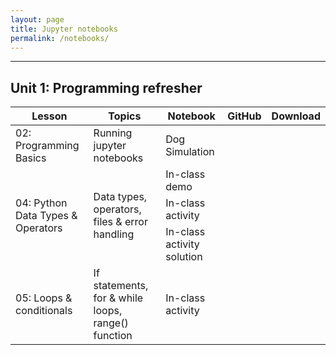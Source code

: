 ```yaml
---
layout: page
title: Jupyter notebooks
permalink: /notebooks/
---
```


---
## Unit 1: Programming refresher

<table>
    <thead>
    <tr>
        <th>Lesson</th>
        <th>Topics</th>
        <th>Notebook</th>
        <th>GitHub</th>
        <th>Download</th>
    </tr>
    </thead>
    <tbody>
    <tr>
        <td>02: Programming Basics</td>
        <td>Running jupyter notebooks</td>
        <td>Dog Simulation</td>
        <td style="text-align: center;">
            <a href="https://github.com/gperdrizet/programming_basics">
                <img src="https://raw.githubusercontent.com/FortAwesome/Font-Awesome/refs/heads/6.x/svgs/brands/github.svg" width="15" height="15">
            </a>
        </td>
        <td style="text-align: center;">
            <a href="https://gperdrizet.github.io/FSA_devops/assets/notebooks/unit1/dog_simulation.ipynb" download>
                <img src="https://raw.githubusercontent.com/FortAwesome/Font-Awesome/refs/heads/6.x/svgs/solid/download.svg" width="15" height="15">
            </a>
        </td>
    </tr>
    <tr>
        <td rowspan="3">04: Python Data Types & Operators</td>
        <td rowspan="3">Data types, operators, files & error handling</td>
        <td>In-class demo</td>
        <td style="text-align: center;">
            <a href="https://github.com/gperdrizet/FSA_devops/blob/main/docs/assets/notebooks/unit1/Lesson_04_demo.ipynb">
                <img src="https://raw.githubusercontent.com/FortAwesome/Font-Awesome/refs/heads/6.x/svgs/brands/github.svg" width="15" height="15">
            </a>
        </td>
        <td style="text-align: center;">
            <a href="https://gperdrizet.github.io/FSA_devops/assets/notebooks/unit1/Lesson_04_demo.ipynb" download>
                <img src="https://raw.githubusercontent.com/FortAwesome/Font-Awesome/refs/heads/6.x/svgs/solid/download.svg" width="15" height="15">
            </a>
        </td>
    </tr>
    <tr>
        <!--<td>04: Python Data Types & Operators</td>-->
        <!--<td>Data types, operators, files & error handling</td>-->
        <td>In-class activity</td>
        <td style="text-align: center;">
            <a href="https://github.com/gperdrizet/FSA_devops/blob/main/docs/assets/notebooks/unit1/Lesson_04_activity.ipynb">
                <img src="https://raw.githubusercontent.com/FortAwesome/Font-Awesome/refs/heads/6.x/svgs/brands/github.svg" width="15" height="15">
            </a>
        </td>
        <td style="text-align: center;">
            <a href="https://gperdrizet.github.io/FSA_devops/assets/notebooks/unit1/Lesson_04_activity.ipynb" download>
                <img src="https://raw.githubusercontent.com/FortAwesome/Font-Awesome/refs/heads/6.x/svgs/solid/download.svg" width="15" height="15">
            </a>
        </td>
    </tr>
    <tr>
        <!--<td>04: Python Data Types & Operators</td>-->
        <!--<td>Data types, operators, files & error handling</td>-->
        <td>In-class activity solution</td>
        <td style="text-align: center;">
            <a href="https://github.com/gperdrizet/FSA_devops/blob/main/docs/assets/notebooks/unit1/Lesson_04_activity_solution.ipynb">
                <img src="https://raw.githubusercontent.com/FortAwesome/Font-Awesome/refs/heads/6.x/svgs/brands/github.svg" width="15" height="15">
            </a>
        </td>
        <td style="text-align: center;">
            <a href="https://gperdrizet.github.io/FSA_devops/assets/notebooks/unit1/Lesson_04_activity_solution.ipynb" download>
                <img src="https://raw.githubusercontent.com/FortAwesome/Font-Awesome/refs/heads/6.x/svgs/solid/download.svg" width="15" height="15">
            </a>
        </td>
    </tr>
    <tr>
        <td>05: Loops & conditionals</td>
        <td>If statements, for & while loops, range() function</td>
        <td>In-class activity</td>
        <td style="text-align: center;">
            <a href="https://github.com/gperdrizet/FSA_devops/blob/main/docs/assets/notebooks/unit1/Lesson_05_activity.ipynb">
                <img src="https://raw.githubusercontent.com/FortAwesome/Font-Awesome/refs/heads/6.x/svgs/brands/github.svg" width="15" height="15">
            </a>
        </td>
        <td style="text-align: center;">
            <a href="https://gperdrizet.github.io/FSA_devops/assets/notebooks/unit1/Lesson_05_activity.ipynb" download>
                <img src="https://raw.githubusercontent.com/FortAwesome/Font-Awesome/refs/heads/6.x/svgs/solid/download.svg" width="15" height="15">
            </a>
        </td>
    </tr>
    </tbody>
</table>